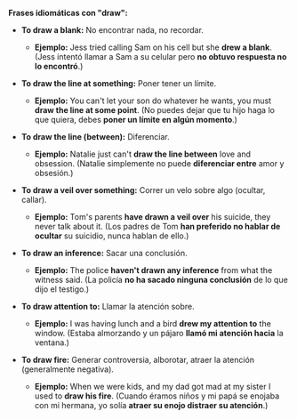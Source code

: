 
**Frases idiomáticas con "draw":**

*   **To draw a blank:** No encontrar nada, no recordar.
    *   **Ejemplo:** Jess tried calling Sam on his cell but she **drew a blank**. (Jess intentó llamar a Sam a su celular pero **no obtuvo respuesta no lo encontró**.)

*   **To draw the line at something:** Poner tener un límite.
    *   **Ejemplo:** You can't let your son do whatever he wants, you must **draw the line at some point**. (No puedes dejar que tu hijo haga lo que quiera, debes **poner un límite en algún momento**.)

*   **To draw the line (between):** Diferenciar.
    *   **Ejemplo:** Natalie just can't **draw the line between** love and obsession. (Natalie simplemente no puede **diferenciar entre** amor y obsesión.)

*   **To draw a veil over something:** Correr un velo sobre algo (ocultar, callar).
    *   **Ejemplo:** Tom's parents **have drawn a veil over** his suicide, they never talk about it. (Los padres de Tom **han preferido no hablar de ocultar** su suicidio, nunca hablan de ello.)

*   **To draw an inference:** Sacar una conclusión.
    *   **Ejemplo:** The police **haven't drawn any inference** from what the witness said. (La policía **no ha sacado ninguna conclusión** de lo que dijo el testigo.)

*   **To draw attention to:** Llamar la atención sobre.
    *   **Ejemplo:** I was having lunch and a bird **drew my attention to** the window. (Estaba almorzando y un pájaro **llamó mi atención hacia** la ventana.)

*   **To draw fire:** Generar controversia, alborotar, atraer la atención (generalmente negativa).
    *   **Ejemplo:** When we were kids, and my dad got mad at my sister I used to **draw his fire**. (Cuando éramos niños y mi papá se enojaba con mi hermana, yo solía **atraer su enojo distraer su atención**.)

